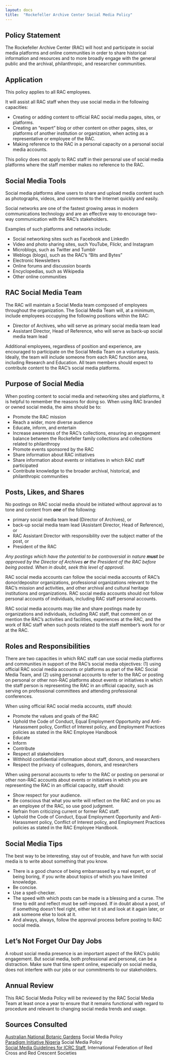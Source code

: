 ```yaml
---
layout: docs
title:  "Rockefeller Archive Center Social Media Policy"
---
```


## Policy Statement

The Rockefeller Archive Center (RAC) will host and participate in social media platforms and online communities in order to share historical information and resources and to more broadly engage with the general public and the archival, philanthropic, and researcher communities.

## Application

This policy applies to all RAC employees.

It will assist all RAC staff when they use social media in the following capacities:
- Creating or adding content to official RAC social media pages, sites, or platforms.
- Creating an “expert” blog or other content on other pages, sites, or platforms of another institution or organization, when acting as a representative or employee of the RAC.
- Making reference to the RAC in a personal capacity on a personal social media accounts.

This policy does not apply to RAC staff in their personal use of social media platforms where the staff member makes no reference to the RAC.

## Social Media Tools

Social media platforms allow users to share and upload media content such as photographs, videos, and comments to the Internet quickly and easily.

Social networks are one of the fastest growing areas in modern communications technology and are an effective way to encourage two-way communication with the RAC’s stakeholders.

Examples of such platforms and networks include:
- Social networking sites such as Facebook and LinkedIn
- Video and photo sharing sites, such YouTube, Flickr, and Instagram
- Microblogs, such as Twitter and Tumblr
- Weblogs (blogs), such as the RAC’s “Bits and Bytes”
- Electronic Newsletters
- Online forums and discussion boards
- Encyclopedias, such as Wikipedia
- Other online communities

## RAC Social Media Team

The RAC will maintain a Social Media team composed of employees throughout the organization. The Social Media Team will, at a minimum, include employees occupying the following positions within the RAC:
- Director of Archives, who will serve as primary social media team lead
- Assistant Director, Head of Reference, who will serve as back-up social media team lead

Additional employees, regardless of position and experience, are encouraged to participate on the Social Media Team on a voluntary basis. Ideally, the team will include someone from each RAC function area, including Research and Education. All team members should expect to contribute content to the RAC’s social media platforms.

## Purpose of Social Media

When posting content to social media and networking sites and platforms, it is helpful to remember the reasons for doing so. When using RAC branded or owned social media, the aims should be to:
- Promote the RAC mission
- Reach a wider, more diverse audience
- Educate, inform, and entertain
- Increase awareness of the RAC’s collections, ensuring an engagement balance between the Rockefeller family collections and collections related to philanthropy
- Promote events sponsored by the RAC
- Share information about RAC initiatives
- Share information about events or initiatives in which RAC staff participated
- Contribute knowledge to the broader archival, historical, and philanthropic communities

## Posts, Likes, and Shares

No postings on RAC social media should be initiated without approval as to tone and content from **_one_** of the following:
- primary social media team lead (Director of Archives), or
- back-up social media team lead (Assistant Director, Head of Reference), or
- RAC Assistant Director with responsibility over the subject matter of the post, or
- President of the RAC

*Any postings which have the potential to be controversial in nature **must** be approved by the Director of Archives **or** the President of the RAC before being posted. When in doubt, seek this level of approval.*

RAC social media accounts can follow the social media accounts of RAC’s donor/depositor organizations, professional organizations relevant to the RAC’s mission and activities, and other archival and cultural heritage institutions and organizations.  RAC social media accounts should not follow personal accounts of individuals, including RAC staff personal accounts.

RAC social media accounts may like and share postings made by organizations and individuals, including RAC staff, that comment on or mention the RAC’s activities and facilities, experiences at the RAC, and the work of RAC staff when such posts related to the staff member’s work for or at the RAC.

## Roles and Responsibilities

There are two capacities in which RAC staff can use social media platforms and communities in support of the RAC’s social media objectives: (1) using official RAC social media accounts or platforms as part of the RAC Social Media Team, and (2) using personal accounts to refer to the RAC or posting on personal or other non-RAC platforms about events or initiatives in which the staff person is representing the RAC in an official capacity, such as serving on professional committees and attending professional conferences.

When using official RAC social media accounts, staff should:
- Promote the values and goals of the RAC
- Uphold the Code of Conduct, Equal Employment Opportunity and Anti-Harassment policy, Conflict of Interest policy, and Employment Practices policies as stated in the RAC Employee Handbook
- Educate
- Inform
- Contribute
- Respect all stakeholders
- Withhold confidential information about staff, donors, and researchers
- Respect the privacy of colleagues, donors, and researchers

When using personal accounts to refer to the RAC or posting on personal or other non-RAC accounts about events or initiatives in which you are representing the RAC in an official capacity, staff should:
- Show respect for your audience.
- Be conscious that what you write will reflect on the RAC and on you as an employee of the RAC, so use good judgment.
- Refrain from criticizing current or former RAC staff.
- Uphold the Code of Conduct, Equal Employment Opportunity and Anti-Harassment policy, Conflict of Interest policy, and Employment Practices policies as stated in the RAC Employee Handbook.

## Social Media Tips

The best way to be interesting, stay out of trouble, and have fun with social media is to write about something that you know.
- There is a good chance of being embarrassed by a real expert, or of being boring, if you write about topics of which you have limited knowledge.
- Be concise.
- Use a spell-checker.
- The speed with which posts can be made is a blessing and a curse. The time to edit and reflect must be self-imposed. If in doubt about a post, of if something doesn’t feel right, either let it sit and look at it again later, or ask someone else to look at it.
- And always, always, follow the approval process before posting to RAC social media.

## Let’s Not Forget Our Day Jobs

A robust social media presence is an important aspect of the RAC’s public engagement. But social media, both professional and personal, can be a distraction. Make sure that time spent online, especially on social media, does not interfere with our jobs or our commitments to our stakeholders.

## Annual Review

This RAC Social Media Policy will be reviewed by the RAC Social Media Team at least once a year to ensure that it remains functional with regard to procedure and relevant to changing social media trends and usage.

## Sources Consulted

[Australian National Botanic Gardens](https://www.anbg.gov.au/index.html) Social Media Policy  
[Paradigm Initiative Nigeria](https://pinigeria.org/) Social Media Policy  
[Social Media Guidelines for ICRC Staff](http://sm4good.com/wp-content/uploads/2009/11/Red-Cross-Red-Crescent-SocialMedia-Guidelines.pdf), International Federation of Red Cross and Red Crescent Societies

